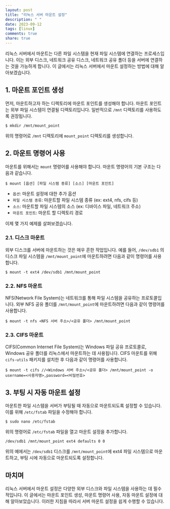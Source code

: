 ```yaml
---
layout: post
title: "리눅스 서버 마운트 설정"
description: " "
date: 2023-09-12
tags: [linux]
comments: true
share: true
---
```


리눅스 서버에서 마운트는 다른 파일 시스템을 현재 파일 시스템에 연결하는 프로세스입니다. 이는 외부 디스크, 네트워크 공유 디스크, 네트워크 공유 폴더 등을 서버에 연결하는 것을 가능하게 합니다. 이 글에서는 리눅스 서버에서 마운트 설정하는 방법에 대해 알아보겠습니다.

## 1. 마운트 포인트 생성

먼저, 마운트하고자 하는 디렉토리에 마운트 포인트를 생성해야 합니다. 마운트 포인트는 외부 파일 시스템이 연결될 디렉토리입니다. 일반적으로 `/mnt` 디렉토리를 사용하도록 권장됩니다.

```shell
$ mkdir /mnt/mount_point
```

위의 명령어로 `/mnt` 디렉토리에 `mount_point` 디렉토리를 생성합니다.

## 2. 마운트 명령어 사용

마운트를 위해서는 `mount` 명령어를 사용해야 합니다. 마운트 명령어의 기본 구조는 다음과 같습니다.

```shell
$ mount [옵션] [파일 시스템 종류] [소스] [마운트 포인트]
```

- `옵션`: 마운트 설정에 대한 추가 옵션
- `파일 시스템 종류`: 마운트할 파일 시스템 종류 (ex: ext4, nfs, cifs 등)
- `소스`: 마운트할 파일 시스템의 소스 (ex: 디바이스 파일, 네트워크 주소)
- `마운트 포인트`: 마운트 할 디렉토리 경로

이제 몇 가지 예제를 살펴보겠습니다.

### 2.1. 디스크 마운트

외부 디스크를 서버에 마운트하는 것은 매우 흔한 작업입니다. 예를 들어, `/dev/sdb1` 의 디스크 파일 시스템을 `/mnt/mount_point`에 마운트하려면 다음과 같이 명령어를 사용합니다.

```shell
$ mount -t ext4 /dev/sdb1 /mnt/mount_point
```

### 2.2. NFS 마운트

NFS(Network File System)는 네트워크를 통해 파일 시스템을 공유하는 프로토콜입니다. 외부 NFS 공유 폴더를 `/mnt/mount_point`에 마운트하려면 다음과 같이 명령어를 사용합니다.

```shell
$ mount -t nfs <NFS 서버 주소>/<공유 폴더> /mnt/mount_point
```

### 2.3. CIFS 마운트

CIFS(Common Internet File System)는 Windows 파일 공유 프로토콜로, Windows 공유 폴더를 리눅스에서 마운트하는 데 사용됩니다. CIFS 마운트를 위해 `cifs-utils` 패키지를 설치한 후 다음과 같이 명령어를 사용합니다.

```shell
$ mount -t cifs //<Windows 서버 주소>/<공유 폴더> /mnt/mount_point -o username=<사용자명>,password=<비밀번호>
```

## 3. 부팅 시 자동 마운트 설정

마운트한 파일 시스템을 서버가 부팅될 때 자동으로 마운트되도록 설정할 수 있습니다. 이를 위해 `/etc/fstab` 파일을 수정해야 합니다. 

```shell
$ sudo nano /etc/fstab
```

위의 명령어로 `/etc/fstab` 파일을 열고 마운트 설정을 추가합니다.

```shell
/dev/sdb1 /mnt/mount_point ext4 defaults 0 0
```

위의 예에서는 `/dev/sdb1` 디스크를 `/mnt/mount_point`에 ext4 파일 시스템으로 마운트하고, 부팅 시에 자동으로 마운트되도록 설정합니다.

## 마치며

리눅스 서버에서 마운트 설정은 다양한 외부 디스크와 파일 시스템을 사용하는 데 필수적입니다. 이 글에서는 마운트 포인트 생성, 마운트 명령어 사용, 자동 마운트 설정에 대해 알아보았습니다. 이러한 지침을 따라서 서버 마운트 설정을 쉽게 수행할 수 있습니다.